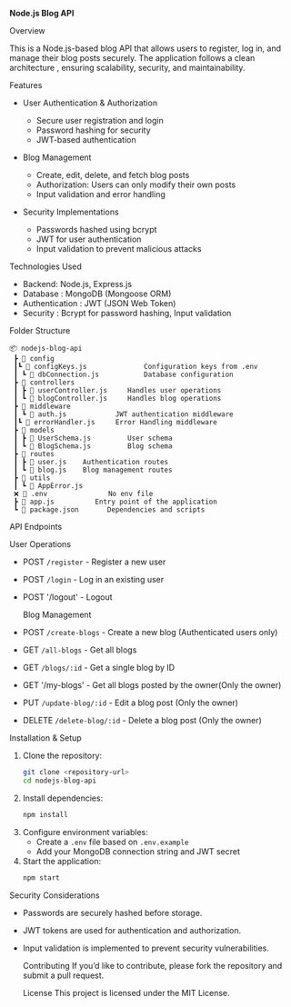 **Node.js Blog API**

Overview

This is a Node.js-based blog API that allows users to register, log in, and manage their blog posts securely. The application follows a  clean architecture , ensuring scalability, security, and maintainability.

Features
- User Authentication & Authorization 
  - Secure user registration and login
  - Password hashing for security
  - JWT-based authentication

- Blog Management 
  - Create, edit, delete, and fetch blog posts
  - Authorization: Users can only modify their own posts
  - Input validation and error handling

- Security Implementations 
  - Passwords hashed using bcrypt
  - JWT for user authentication
  - Input validation to prevent malicious attacks

Technologies Used
- Backend: Node.js, Express.js
-  Database : MongoDB (Mongoose ORM)
-  Authentication : JWT (JSON Web Token)
-  Security : Bcrypt for password hashing, Input validation

  Folder Structure
```
📦 nodejs-blog-api
 ┣ 📂 config
 ┃┗ 📜 configKeys.js              Configuration keys from .env
 ┃ ┗ 📜 dbConnection.js           Database configuration
 ┣ 📂 controllers
 ┃ ┣ 📜 userController.js     Handles user operations
 ┃ ┗ 📜 blogController.js     Handles blog operations
 ┣ 📂 middleware
 ┃ ┗ 📜 auth.js            JWT authentication middleware
 ┃┗ 📜 errorHandler.js     Error Handling middleware
 ┣ 📂 models
 ┃ ┣ 📜 UserSchema.js         User schema
 ┃ ┗ 📜 BlogSchema.js         Blog schema
 ┣ 📂 routes
 ┃ ┣ 📜 user.js    Authentication routes
 ┃ ┗ 📜 blog.js    Blog management routes
 ┣ 📂 utils
 ┃ ┗ 📜 AppError.js      
 ❌ 📜 .env               No env file
 ┣ 📜 app.js          Entry point of the application
 ┗ 📜 package.json       Dependencies and scripts
```

  API Endpoints
  
   User Operations
-  POST  `/register` - Register a new user
-  POST  `/login`    - Log in an existing user
-  POST  '/logout'   - Logout 

   Blog Management
-  POST  `/create-blogs`       - Create a new blog (Authenticated users only)
-  GET  `/all-blogs`           - Get all blogs
-  GET  `/blogs/:id`           - Get a single blog by ID
-  GET  '/my-blogs'            - Get all blogs posted by the owner(Only the owner)
-  PUT  `/update-blog/:id`     - Edit a blog post (Only the owner)
-  DELETE  `/delete-blog/:id`  - Delete a blog post (Only the owner)

  Installation & Setup
1. Clone the repository:
   ```bash
   git clone <repository-url>
   cd nodejs-blog-api
   ```
2. Install dependencies:
   ```bash
   npm install
   ```
3. Configure environment variables:
   - Create a `.env` file based on `.env.example`
   - Add your MongoDB connection string and JWT secret
4. Start the application:
   ```bash
   npm start
   ```

  Security Considerations
- Passwords are securely hashed before storage.
- JWT tokens are used for authentication and authorization.
- Input validation is implemented to prevent security vulnerabilities.


  Contributing
If you’d like to contribute, please fork the repository and submit a pull request.

  License
This project is licensed under the MIT License.

